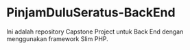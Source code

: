# PinjamDuluSeratus-BackEnd
Ini adalah repository Capstone Project untuk Back End dengan menggunakan framework Slim PHP.

